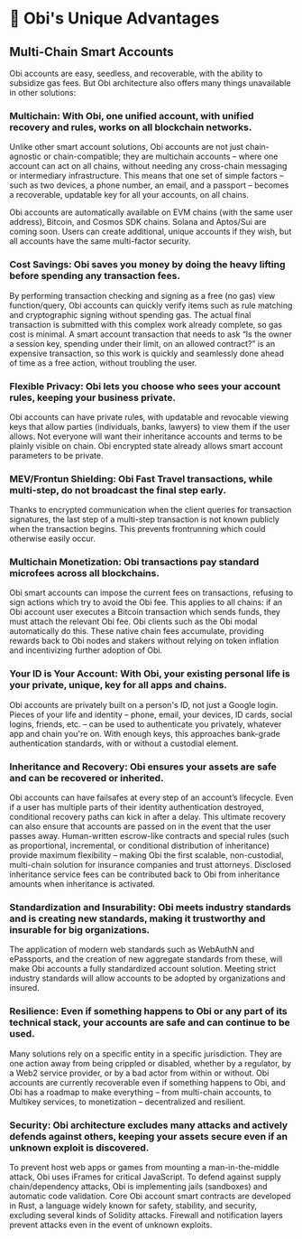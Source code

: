 # 🥇 Obi's Unique Advantages

## Multi-Chain Smart Accounts

Obi accounts are easy, seedless, and recoverable, with the ability to subsidize gas fees. But Obi architecture also offers many things unavailable in other solutions:

### Multichain: With Obi, one unified account, with unified recovery and rules, works on all blockchain networks.

Unlike other smart account solutions, Obi accounts are not just chain-agnostic or chain-compatible; they are multichain accounts – where one account can act on all chains, without needing any cross-chain messaging or intermediary infrastructure. This means that one set of simple factors – such as two devices, a phone number, an email, and a passport – becomes a recoverable, updatable key for all your accounts, on all chains.

Obi accounts are automatically available on EVM chains (with the same user address), Bitcoin, and Cosmos SDK chains. Solana and Aptos/Sui are coming soon. Users can create additional, unique accounts if they wish, but all accounts have the same multi-factor security.

### Cost Savings: Obi saves you money by doing the heavy lifting before spending any transaction fees.

By performing transaction checking and signing as a free (no gas) view function/query, Obi accounts can quickly verify items such as rule matching and cryptographic signing without spending gas. The actual final transaction is submitted with this complex work already complete, so gas cost is minimal. A smart account transaction that needs to ask “Is the owner a session key, spending under their limit, on an allowed contract?” is an expensive transaction, so this work is quickly and seamlessly done ahead of time as a free action, without troubling the user.

### Flexible Privacy: Obi lets you choose who sees your account rules, keeping your business private.

Obi accounts can have private rules, with updatable and revocable viewing keys that allow parties (individuals, banks, lawyers) to view them if the user allows. Not everyone will want their inheritance accounts and terms to be plainly visible on chain. Obi encrypted state already allows smart account parameters to be private.

### MEV/Frontun Shielding: Obi Fast Travel transactions, while multi-step, do not broadcast the final step early.

Thanks to encrypted communication when the client queries for transaction signatures, the last step of a multi-step transaction is not known publicly when the transaction begins. This prevents frontrunning which could otherwise easily occur.

### Multichain Monetization: Obi transactions pay standard microfees across all blockchains.

Obi smart accounts can impose the current fees on transactions, refusing to sign actions which try to avoid the Obi fee. This applies to all chains: if an Obi account user executes a Bitcoin transaction which sends funds, they must attach the relevant Obi fee. Obi clients such as the Obi modal automatically do this. These native chain fees accumulate, providing rewards back to Obi nodes and stakers without relying on token inflation and incentivizing further adoption of Obi.

### Your ID is Your Account: With Obi, your existing personal life is your private, unique, key for all apps and chains.

Obi accounts are privately built on a person's ID, not just a Google login. Pieces of your life and identity – phone, email, your devices, ID cards, social logins, friends, etc. – can be used to authenticate you privately, whatever app and chain you're on. With enough keys, this approaches bank-grade authentication standards, with or without a custodial element.

### Inheritance and Recovery: Obi ensures your assets are safe and can be recovered or inherited.

Obi accounts can have failsafes at every step of an account’s lifecycle. Even if a user has multiple parts of their identity authentication destroyed, conditional recovery paths can kick in after a delay. This ultimate recovery can also ensure that accounts are passed on in the event that the user passes away. Human-written escrow-like contracts and special rules (such as proportional, incremental, or conditional distribution of inheritance) provide maximum flexibility – making Obi the first scalable, non-custodial, multi-chain solution for insurance companies and trust attorneys. Disclosed inheritance service fees can be contributed back to Obi from inheritance amounts when inheritance is activated.

### Standardization and Insurability: Obi meets industry standards and is creating new standards, making it trustworthy and insurable for big organizations.

The application of modern web standards such as WebAuthN and ePassports, and the creation of new aggregate standards from these, will make Obi accounts a fully standardized account solution. Meeting strict industry standards will allow accounts to be adopted by organizations and insured.

### Resilience: Even if something happens to Obi or any part of its technical stack, your accounts are safe and can continue to be used.

Many solutions rely on a specific entity in a specific jurisdiction. They are one action away from being crippled or disabled, whether by a regulator, by a Web2 service provider, or by a bad actor from within or without. Obi accounts are currently recoverable even if something happens to Obi, and Obi has a roadmap to make everything – from multi-chain accounts, to Multikey services, to monetization – decentralized and resilient.

### Security: Obi architecture excludes many attacks and actively defends against others, keeping your assets secure even if an unknown exploit is discovered.

To prevent host web apps or games from mounting a man-in-the-middle attack, Obi uses iFrames for critical JavaScript. To defend against supply chain/dependency attacks, Obi is implementing jails (sandboxes) and automatic code validation. Core Obi account smart contracts are developed in Rust, a language widely known for safety, stability, and security, excluding several kinds of Solidity attacks. Firewall and notification layers prevent attacks even in the event of unknown exploits.
